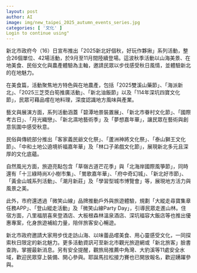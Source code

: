 ```yaml
---
layout: post
author: AI
image: img/new_taipei_2025_autumn_events_series.jpg
categories: [ '文化' ]
Login to continue using"
---
```

新北市政府今（16）日宣布推出「2025新北好個秋，好玩作夥揪」系列活動，整合26個單位、42場活動，於9月至11月間陸續登場。這波秋季活動以山海美景、在地美食、民俗文化與農產體驗為主軸，邀請民眾以步伐感受秋日風情，並體驗新北的在地魅力。

在美食篇，活動聚焦地方特色與在地農產，包括「2025雙溪山藥節」、「海派新北」、「2025三芝茭白筍推廣活動」、「新北油飯節」以及「114年深坑四寶文化節」，民眾可藉品嚐在地料理，深度認識地方風味與產業。

藝文與展演方面，系列活動涵蓋「碧潭地景裝置展」、「新北市眷村文化節」、「國際考古日」、「月光織戀」、「新北濕地藝術季」及「夢想嘉年華」，讓民眾在藝術與創意氛圍中感受秋意。

民俗與傳統部分推出「客家義民爺文化祭」、「蘆洲神將文化祭」、「泰山獅王文化節」、「中和土地公遶境祈福嘉年華」及「林口子弟戲文化節」，展現新北多元且深厚的文化底蘊。

自然風光方面，旅遊亮點包含「草嶺古道芒花季」與「北海岸國際風箏節」，同時還有「十三綠時尚X小樹市集」、「鶯歌嘉年華」、「府中奇幻城」、「新北好市節」、「黃金山城系列活動」、「潮月新莊」及「學習型城市博覽會」等，展現地方活力與風景之美。

此外，市府還透過「微笑山線」品牌推動戶外與旅遊體驗，規劃「大縱走尋寶集章任務APP」、「登山縱走活動」及「微笑山線Party Day」，引導民眾走進山林。住宿方面，八里福朋喜來登酒店、大板根森林溫泉酒店、深坑福容大飯店等也推出優惠專案，化身旅遊補給力量，陪伴旅客安心暢遊。

新北市政府邀請大家用步伐走訪山海、以味蕾品嚐美食、用心靈感受文化，一同探索秋日限定的新北魅力。更多活動資訊可至新北市觀光旅遊網或「新北旅客」臉書查詢，掌握最新消息。另有安全提醒，觀旅局推薦中角灣、大豹溪等11處安全水域，歡迎民眾穿上裝備、開心參與。耶誕馬拉松接力賽也已開放報名，歡迎踴躍參與。